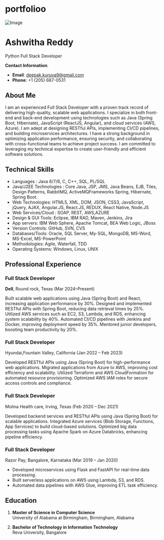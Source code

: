 # portfolioo


![Image](https://github.com/user-attachments/assets/a38ec677-fde5-41a7-bf40-4534b8cf6a3e)
# Ashwitha Reddy
Python Full Stack Developer

**Contact Information**:
- **Email**: [deepak.kuruva9@gmail.com](mailto:deepak.kuruva9@gmail.com)
- **Phone**: +1 ‪(205) 687-0531

## About Me

I am an experienced Full Stack Developer with a proven track record of delivering high-quality, scalable web applications. I specialize in both front-end and back-end development using technologies such as Java (Spring Boot, Hibernate), JavaScript (ReactJS, Angular), and cloud services (AWS, Azure). I am adept at designing RESTful APIs, implementing CI/CD pipelines, and building microservices architectures. I have a strong background in optimizing application performance, ensuring security, and collaborating with cross-functional teams to achieve project success. I am committed to leveraging my technical expertise to create user-friendly and efficient software solutions.

## Technical Skills

- Languages	: Java 8/7/6, C, C++, SQL, PL/SQL
- Java/J2EE Technologies	:	Core Java, JSP, JMS, Java Beans, EJB, Tiles, Design Patterns, RabbitMQ, ActiveMQFrameworks	Spring, Hibernate, Spring Boot.
- Web Technologies:	HTML5, XML, DOM, JSON, CSS3, JavaScript, jQuery, AJAX, Angular.JS, React.JS, REDUX, React Native, Node.JS
- Web Services/Cloud :	SOAP, REST, AWS,AZURE
- Design & GUI Tools:	Eclipse, IBM RAD, Maven, Jenkins, Jira
- App servers:	IBM Web Sphere, Apache Tomcat, BEA Web Logic, JBoss
- Version Controls:	GitHub, SVN, CVS
- Databases/Tools:	Oracle, SQL Server, My-SQL, MongoDB, MS-Word, MS-Excel, MS-PowerPoint
- Methodologies:	 	Agile, Waterfall, TDD
- Operating Systems:	Windows, Linux, UNIX 


## Professional Experience

### Full Stack Developer  
**Dell**, Round rock, Texas (Mar 2024–Present)  

Built scalable web applications using Java (Spring Boot) and React, increasing application performance by 30%.
Designed and implemented RESTful APIs with Spring Boot, reducing data retrieval times by 25%.
Utilized AWS services such as EC2, S3, Lambda, and RDS, enhancing system scalability by 40%.
Automated CI/CD pipelines with Jenkins and Docker, improving deployment speed by 35%.
Mentored junior developers, boosting team productivity by 20%.

### Full Stack Developer  
Hyundai,Fountain Valley, California (Jan 2022 – Feb 2023)

Developed RESTful APIs using Java (Spring Boot) for high-performance web applications.
Migrated applications from Azure to AWS, improving cost efficiency and scalability.
Utilized Terraform and AWS CloudFormation for automated resource provisioning.
Optimized AWS IAM roles for secure access controls and compliance.



### Full Stack Developer  
Molina Health care, Irving, Texas (Feb 2020 – Dec 2021)

Developed backend services and RESTful APIs using Java (Spring Boot) for scalable applications.
Integrated Azure services (Blob Storage, Functions, App Services) to build cloud-based solutions.
Optimized big data processing tasks using Apache Spark on Azure Databricks, enhancing pipeline efficiency.

### Full Stack Developer  
Razor Pay, Bangalore, Karnataka (Mar 2019 – Jan 2020)

- Developed microservices using Flask and FastAPI for real-time data processing.
- Built serverless applications on AWS using Lambda, S3, and RDS.
- Automated data pipelines with AWS Glue, improving ETL task efficiency.

## Education
1. **Master of Science in Computer Science**  
   University of Alabama at Birmingham, Birmingham, Alabama
   
2. **Bachelor of Technology in Information Technology**  
   Reva University, Bangalore
